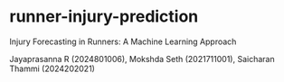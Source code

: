 # runner-injury-prediction
Injury Forecasting in Runners: A Machine Learning Approach


Jayaprasanna R (2024801006), Mokshda Seth (2021711001), Saicharan Thammi (2024202021)
